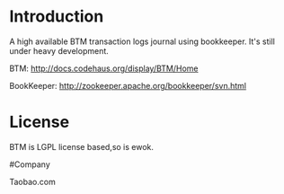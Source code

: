 # Introduction
A  high available BTM transaction logs journal using bookkeeper.
It's still under heavy development.

BTM: http://docs.codehaus.org/display/BTM/Home

BookKeeper:  http://zookeeper.apache.org/bookkeeper/svn.html

# License

BTM is LGPL license based,so is ewok.

#Company

Taobao.com
